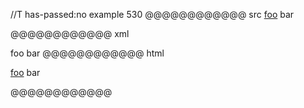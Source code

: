 //T has-passed:no
example 530
@@@@@@@@@@@@ src
[foo] bar

[foo]: /url
@@@@@@@@@@@@ xml
<?xml version="1.0" encoding="UTF-8"?>
<!DOCTYPE document SYSTEM "CommonMark.dtd">
<document xmlns="http://commonmark.org/xml/1.0">
  <paragraph>
    <link destination="/url" title="">
      <text>foo</text>
    </link>
    <text> bar</text>
  </paragraph>
</document>
@@@@@@@@@@@@ html
<p><a href="/url">foo</a> bar</p>
@@@@@@@@@@@@
